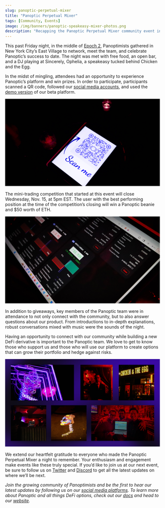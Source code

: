 ```yaml
---
slug: panoptic-perpetual-mixer
title: "Panoptic Perpetual Mixer"
tags: [Community, Events]
image: /img/banners/panoptic-speakeasy-mixer-photos.png
description: "Recapping the Panoptic Perpetual Mixer community event in NYC."
---
```


This past Friday night, in the middle of [Epoch 2](https://panoptic.xyz/blog/panoptic-beta-launch-epoch-two), Panoptimists gathered in New York City’s East Village to network, meet the team, and celebrate Panoptic’s success to date. The night was met with free food, an open bar, and a DJ playing at Sincerely, Ophelia, a speakeasy tucked behind Chicken and the Egg. 

<!-- truncate -->

In the midst of mingling, attendees had an opportunity to experience Panoptic’s platform and win prizes. In order to participate, participants scanned a QR code, followed our [social media accounts](https://linktr.ee/panopticxyz), and used the [demo version](https://demo.panoptic.xyz/) of our beta platform. 


![](./panoptic-event-scan.jpg)


The mini-trading competition that started at this event will close Wednesday, Nov. 15, at 5pm EST. The user with the best performing position at the time of the competition’s closing will win a Panoptic beanie and $50 worth of ETH.


![](./panoptic-event-pnl.jpg)


In addition to giveaways, key members of the Panoptic team were in attendance to not only connect with the community, but to also answer questions about our product. From introductions to in-depth explanations, robust conversations mixed with music were the sounds of the night. 

Having an opportunity to connect with our community while building a new DeFi derivative is important to the Panoptic team. We love to get to know those who support us and those who will use our platform to create options that can grow their portfolio and hedge against risks.


![](./panoptic-speakeasy-mixer-photos.png)


We extend our heartfelt gratitude to everyone who made the Panoptic Perpetual Mixer a night to remember. Your enthusiasm and engagement make events like these truly special. If you’d like to join us at our next event, be sure to follow us on [Twitter](https://twitter.com/panoptic_xyz) and [Discord](https://discord.com/invite/7fE8SN9pRT) to get all the latest updates on where we’ll be next. 
 

_Join the growing community of Panoptimists and be the first to hear our latest updates by following us on our [social media platforms](https://links.panoptic.xyz/all). To learn more about Panoptic and all things DeFi options, check out our [docs](https://panoptic.xyz/docs/intro) and head to our [website](https://panoptic.xyz/)._

